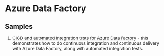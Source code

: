 # Azure Data Factory

## Samples

1. [CICD and automated integration tests for Azure Data Factory](sample1_cicd/README.md) - this demonstrates how to do continuous integration and continuous delivery with Azure Data Factory, along with automated integration tests.
